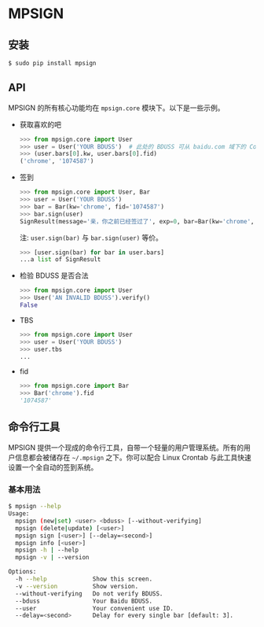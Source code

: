 
# MPSIGN


## 安装


```bash
$ sudo pip install mpsign
```

## API


MPSIGN 的所有核心功能均在 `mpsign.core` 模块下。以下是一些示例。

* 获取喜欢的吧

	```python
	>>> from mpsign.core import User
	>>> user = User('YOUR BDUSS')  # 此处的 BDUSS 可从 baidu.com 域下的 Cookies 找到
	>>> (user.bars[0].kw, user.bars[0].fid)
	('chrome', '1074587')
	```
* 签到

	```python
	>>> from mpsign.core import User, Bar
	>>> user = User('YOUR BDUSS')
	>>> bar = Bar(kw='chrome', fid='1074587')
	>>> bar.sign(user)
	SignResult(message='亲，你之前已经签过了', exp=0, bar=Bar(kw='chrome', fid='1074587'), code='160002')
	```
	注: `user.sign(bar)` 与 `bar.sign(user)` 等价。
	```python
	>>> [user.sign(bar) for bar in user.bars]
	...a list of SignResult
	```

* 检验 BDUSS 是否合法

	```python
	>>> from mpsign.core import User
	>>> User('AN INVALID BDUSS').verify()
	False
	```
* TBS

	```python
	>>> from mpsign.core import User
	>>> user = User('YOUR BDUSS')
	>>> user.tbs
	...
	```
* fid

	```python
	>>> from mpsign.core import Bar
	>>> Bar('chrome').fid
	'1074587'
	```

## 命令行工具


MPSIGN 提供一个现成的命令行工具，自带一个轻量的用户管理系统。所有的用户信息都会被储存在 `~/.mpsign` 之下。你可以配合 Linux Crontab 与此工具快速设置一个全自动的签到系统。

### 基本用法

```bash
$ mpsign --help
Usage:
  mpsign (new|set) <user> <bduss> [--without-verifying]
  mpsign (delete|update) [<user>]
  mpsign sign [<user>] [--delay=<second>]
  mpsign info [<user>]
  mpsign -h | --help
  mpsign -v | --version

Options:
  -h --help             Show this screen.
  -v --version          Show version.
  --without-verifying   Do not verify BDUSS.
  --bduss               Your Baidu BDUSS.
  --user                Your convenient use ID.
  --delay=<second>      Delay for every single bar [default: 3].
```
